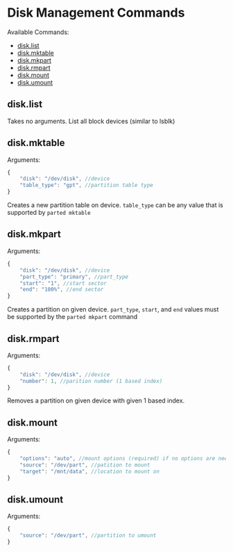 # Disk Management Commands

Available Commands:

- [disk.list](#list)
- [disk.mktable](#mktable)
- [disk.mkpart](#mkpart)
- [disk.rmpart](#rmpart)
- [disk.mount](#mount)
- [disk.umount](#umount)


<a id="list"></a>
## disk.list
Takes no arguments.
List all block devices (similar to lsblk)


<a id="mktable"></a>
## disk.mktable
Arguments:
```javascript
{
    "disk": "/dev/disk", //device
    "table_type": "gpt", //partition table type
}
```
Creates a new partition table on device. `table_type` can be any value
that is supported by `parted mktable`


<a id="mkpart"></a>
## disk.mkpart
Arguments:
```javascript
{
    "disk": "/dev/disk", //device
    "part_type": "primary", //part_type
    "start": "1", //start sector
    "end": "100%", //end sector
}
```
Creates a partition on given device. `part_type`, `start`, and `end` values must
be supported by the `parted mkpart` command


<a id="rmpart"></a>
## disk.rmpart
Arguments:
```javascript
{
    "disk": "/dev/disk", //device
    "number": 1, //parition number (1 based index)
}
```
Removes a partition on given device with given 1 based index.


<a id="mount"></a>
## disk.mount
Arguments:
```javascript
{
    "options": "auto", //mount options (required) if no options are needed set to "auto"
    "source": "/dev/part", //patition to mount
    "target": "/mnt/data", //location to mount on
}
```

<a id="umount"></a>
## disk.umount
Arguments:
```javascript
{
    "source": "/dev/part", //partition to umount
}
```
